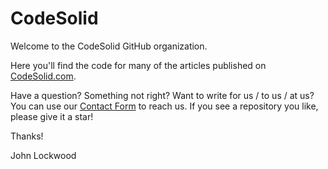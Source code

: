# CodeSolid

Welcome to the CodeSolid GitHub organization.

Here you'll find the code for many of the articles published on [CodeSolid.com](https://codesolid.com).

Have a question?  Something not right?  Want to write for us / to us / at us?  You can use our [Contact Form](https://codesolid.com/contact/) to reach us.  If you see a repository you like, please give it a star!

Thanks!


John Lockwood